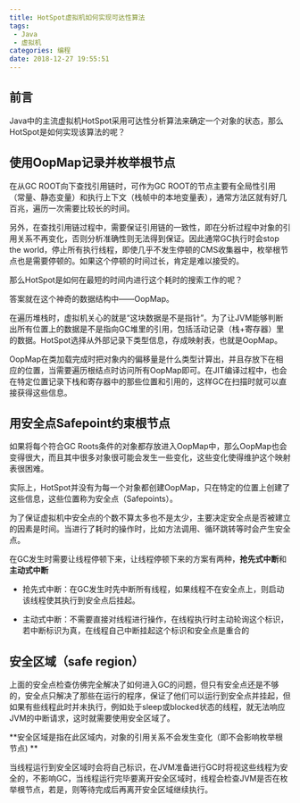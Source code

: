 ```yaml
---
title: HotSpot虚拟机如何实现可达性算法
tags: 
 - Java
 - 虚拟机
categories: 编程
date: 2018-12-27 19:55:51
---
```


## 前言

Java中的主流虚拟机HotSpot采用可达性分析算法来确定一个对象的状态，那么HotSpot是如何实现该算法的呢？

## 使用OopMap记录并枚举根节点

在从GC ROOT向下查找引用链时，可作为GC ROOT的节点主要有全局性引用（常量、静态变量）和执行上下文（栈帧中的本地变量表），通常方法区就有好几百兆，遍历一次需要比较长的时间。

另外，在查找引用链过程中，需要保证引用链的一致性，即在分析过程中对象的引用关系不再变化，否则分析准确性则无法得到保证。因此通常GC执行时会stop the world，停止所有执行线程，即使几乎不发生停顿的CMS收集器中，枚举根节点也是需要停顿的。如果这个停顿的时间过长，肯定是难以接受的。

那么HotSpot是如何在最短的时间内进行这个耗时的搜索工作的呢？

答案就在这个神奇的数据结构中——OopMap。

在遍历堆栈时，虚拟机关心的就是“这块数据是不是指针”。为了让JVM能够判断出所有位置上的数据是不是指向GC堆里的引用，包括活动记录（栈+寄存器）里的数据。HotSpot选择从外部记录下类型信息，存成映射表，也就是OopMap。

OopMap在类加载完成时把对象内的偏移量是什么类型计算出，并且存放下在相应的位置，当需要遍历根结点时访问所有OopMap即可。在JIT编译过程中，也会在特定位置记录下栈和寄存器中的那些位置和引用的，这样GC在扫描时就可以直接获得这些信息。 

## 用安全点Safepoint约束根节点

如果将每个符合GC Roots条件的对象都存放进入OopMap中，那么OopMap也会变得很大，而且其中很多对象很可能会发生一些变化，这些变化使得维护这个映射表很困难。

实际上，HotSpot并没有为每一个对象都创建OopMap，只在特定的位置上创建了这些信息，这些位置称为安全点（Safepoints）。

为了保证虚拟机中安全点的个数不算太多也不是太少，主要决定安全点是否被建立的因素是时间。当进行了耗时的操作时，比如方法调用、循环跳转等时会产生安全点。

在GC发生时需要让线程停顿下来，让线程停顿下来的方案有两种，**抢先式中断**和**主动式中断** 

- 抢先式中断：在GC发生时先中断所有线程，如果线程不在安全点上，则启动该线程使其执行到安全点后挂起。

- 主动式中断：不需要直接对线程进行操作，在线程执行时主动轮询这个标识，若中断标识为真，在线程自己中断挂起这个标识和安全点是重合的

## 安全区域（safe region）

上面的安全点检查仿佛完全解决了如何进入GC的问题，但只有安全点还是不够的，安全点只解决了那些在运行的程序，保证了他们可以运行到安全点并挂起，但如果有些线程此时并未执行，例如处于sleep或blocked状态的线程，就无法响应JVM的中断请求，这时就需要使用安全区域了。

**安全区域是指在此区域内，对象的引用关系不会发生变化（即不会影响枚举根节点) **

当线程运行到安全区域时会将自己标识，在JVM准备进行GC时将视这些线程为安全的，不影响GC，当线程运行完毕要离开安全区域时，线程会检查JVM是否在枚举根节点，若是，则等待完成后再离开安全区域继续执行。